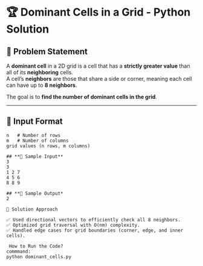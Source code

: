 # 🏆 Dominant Cells in a Grid - Python Solution  

## **📌 Problem Statement**  
A **dominant cell** in a 2D grid is a cell that has a **strictly greater value** than all of its **neighboring** cells.  
A cell’s **neighbors** are those that share a side or corner, meaning each cell can have up to **8 neighbors**.  

The goal is to **find the number of dominant cells in the grid**.

---

## **🔹 Input Format**
```plaintext
n   # Number of rows  
m   # Number of columns  
grid values (n rows, m columns)  

## **🔹 Sample Input**
3
3
1 2 7
4 5 6
8 8 9

## **🔹 Sample Output*
2

🚀 Solution Approach

✅ Used directional vectors to efficiently check all 8 neighbors.
✅ Optimized grid traversal with O(nm) complexity.
✅ Handled edge cases for grid boundaries (corner, edge, and inner cells).

 How to Run the Code?
commmand:
python dominant_cells.py








